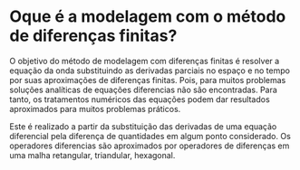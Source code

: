 # Oque é a modelagem com o método de diferenças finitas?

O objetivo do método de modelagem com diferenças finitas é resolver a equação da onda substituindo as derivadas parciais no espaço e no tempo por suas aproximações de diferenças finitas. Pois,
para muitos  problemas soluções analíticas de equações diferencias não são encontradas. Para tanto, os tratamentos numéricos das equações podem dar resultados aproximados para muitos problemas práticos.

Este é realizado a partir da substituição das derivadas de uma equação diferencial pela diferença de quantidades em algum ponto considerado.
Os operadores diferencias são aproximados por operadores de diferenças em uma malha retangular, triandular, hexagonal.
